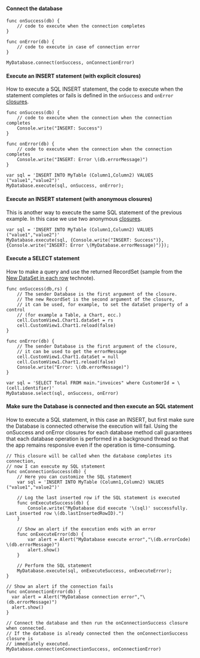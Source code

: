 #### Connect the database
```
func onSuccess(db) {
    // code to execute when the connection completes
}

func onError(db) {
    // code to execute in case of connection error
}

MyDatabase.connect(onSuccess, onConnectionError)
```

#### Execute an INSERT statement (with explicit closures)
How to execute a SQL INSERT statement, the code to execute when the statement completes or fails is defined in the <code>onSuccess</code> and <code>onError</code> <a href="../gravity/closure.html">closures</a>.
```
func onSuccess(db) {
    // code to execute when the connection when the connection completes
    Console.write("INSERT: Success")
}

func onError(db) {
    // code to execute when the connection when the connection completes
    Console.write("INSERT: Error \(db.errorMessage)")
}

var sql = 'INSERT INTO MyTable (Column1,Column2) VALUES ("value1","value2")'
MyDatabase.execute(sql, onSuccess, onError);
```

#### Execute an INSERT statement (with anonymous closures)
This is another way to execute the same SQL statement of the previous example. In this case we use two anonymous <a href="../gravity/closure.html">closures</a>.
```
var sql = 'INSERT INTO MyTable (Column1,Column2) VALUES ("value1","value2")'
MyDatabase.execute(sql, {Console.write("INSERT: Success")}, {Console.write("INSERT: Error \(MyDatabase.errorMessage)")});
```

#### Execute a SELECT statement
How to make a query and use the returned RecordSet (sample from the <a href="../technotes/new-dataset-in-each-row.html">New DataSet in each row</a> technote). 
```
func onSuccess(db,rs) {
    // The sender Database is the first argument of the closure.
	// The new RecordSet is the second argument of the closure,
    // it can be used, for example, to set the dataSet property of a control
    // (for example a Table, a Chart, ecc.)
    cell.CustomView1.Chart1.dataSet = rs
    cell.CustomView1.Chart1.reload(false)
}

func onError(db) {
	// The sender Database is the first argument of the closure,
    // it can be used to get the errorMessage
    cell.CustomView1.Chart1.dataSet = null
    cell.CustomView1.Chart1.reload(false)
    Console.write("Error: \(db.errorMessage)")
}

var sql = 'SELECT Total FROM main."invoices" where CustomerId = \(cell.identifier)'
MyDatabase.select(sql, onSuccess, onError)
```

#### Make sure the Database is connected and then execute an SQL statement
How to execute a SQL statement, in this case an INSERT, but first make sure the Database is connected otherwise the execution will fail. Using the onSuccess and onError closures for each database method call guarantees that each database operation is performed in a background thread so that the app remains responsive even if the operation is time-consuming.
```
// This closure will be called when the database completes its connection,
// now I can execute my SQL statement
func onConnectionSuccess(db) {
    // Here you can customize the SQL statement
    var sql = 'INSERT INTO MyTable (Column1,Column2) VALUES ("value1","value2")'

    // Log the last inserted row if the SQL statement is executed
    func onExecuteSuccess(db) {
        Console.write("MyDatabase did execute '\(sql)' successfully. Last inserted row \(db.lastInsertedRowID).")
    }

    // Show an alert if the execution ends with an error
    func onExecuteError(db) {
        var alert = Alert("MyDatabase execute error","\(db.errorCode) \(db.errorMessage)")
        alert.show()
    }

    // Perform the SQL statement
    MyDatabase.execute(sql, onExecuteSuccess, onExecuteError);
}

// Show an alert if the connection fails
func onConnectionError(db) {
  var alert = Alert("MyDatabase connection error","\(db.errorMessage)")
  alert.show()
}

// Connect the database and then run the onConnectionSuccess closure when connected.
// If the database is already connected then the onConnectionSuccess closure is
// immediately executed.
MyDatabase.connect(onConnectionSuccess, onConnectionError)
```
